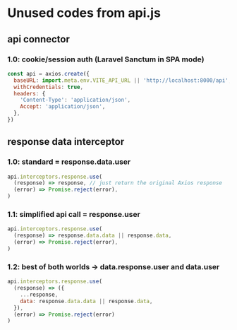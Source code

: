# Unused codes from api.js

## api connector
### 1.0: cookie/session auth (Laravel Sanctum in SPA mode)
```javascript
const api = axios.create({
  baseURL: import.meta.env.VITE_API_URL || 'http://localhost:8000/api', // easily switch between dev, staging, and production without changing code
  withCredentials: true,
  headers: {
    'Content-Type': 'application/json',
    Accept: 'application/json',
  },
})
```

## response data interceptor 
### 1.0: standard = response.data.user
```javascript 
api.interceptors.response.use(
  (response) => response, // just return the original Axios response
  (error) => Promise.reject(error),
)
```
### 1.1: simplified api call = response.user
```javascript
api.interceptors.response.use(
  (response) => response.data.data || response.data,
  (error) => Promise.reject(error),
)

```
### 1.2: best of both worlds -> data.response.user and data.user
```javascript 
api.interceptors.response.use(
  (response) => ({
    ...response,
    data: response.data.data || response.data,
  }),
  (error) => Promise.reject(error)
)
```
